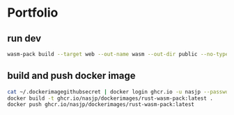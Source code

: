 # Portfolio

## run dev

```sh
wasm-pack build --target web --out-name wasm --out-dir public --no-typescript && miniserve public --index index.html
```

## build and push docker image

```sh
cat ~/.dockerimagegithubsecret | docker login ghcr.io -u nasjp --password-stdin
docker build -t ghcr.io/nasjp/dockerimages/rust-wasm-pack:latest .
docker push ghcr.io/nasjp/dockerimages/rust-wasm-pack:latest
```
